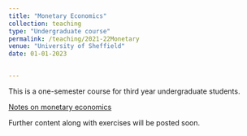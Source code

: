 ```yaml
---
title: "Monetary Economics"
collection: teaching
type: "Undergraduate course"
permalink: /teaching/2021-22Monetary 
venue: "University of Sheffield"
date: 01-01-2023


---
```


This is a one-semester course for third year undergraduate students. 

[Notes on monetary economics](https://github.com/jPaez-Farrell/jPaez-Farrell.github.io/blob/master/files/ecn324_content/Monetary_Economics_Notes.pdf)

Further content along with exercises will be posted soon.
